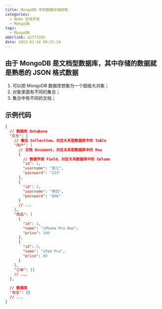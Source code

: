 ```yaml
---
title: MongoDB 中的数据存储结构
categories:
  - Node 全栈开发
  - MongoDB
tags:
  - MongoDB
abbrlink: e2777285
date: 2022-01-14 09:31:24
---
```

## 由于 MongoDB 是文档型数据库，其中存储的数据就是熟悉的 JSON 格式数据
1. 可以把 MongoDB 数据库想象为一个超级大对象；
2. 对象里面有不同的集合；
3. 集合中有不同的文档；

## 示例代码
```JSON
{
  // 数据库 Database
  "京东": {
    // 集合 Collection，对应关系型数据库中的 Table
    "用户": [
      // 文档 Document，对应关系型数据库中的 Row
      {
        // 数据字段 Field，对应关系数据库中的 Column
        "id": 1,
        "username": "张三",
        "password": "123"
      },
      {
        "id": 2,
        "username": "李四",
        "password": "456"
      }
      // ...
    ],
    "商品": [
      {
        "id": 1,
        "name": "iPhone Pro Max",
        "price": 100
      },
      {
        "id": 2,
        "name": "iPad Pro",
        "price": 80
      }
    ],
    "订单": []
    // ...
  },

  // 数据库
  "淘宝": {}
  // ...
}
```
